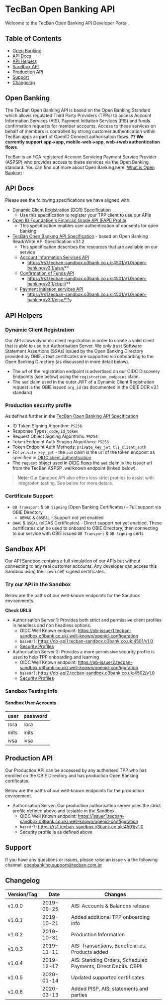 # TecBan Open Banking API

Welcome to the TecBan Open Banking API Developer Portal.


## Table of Contents

  - [Open Banking](#markdown-header-open-banking)
  - [API Docs](#markdown-header-api-docs)
  - [API Helpers](#markdown-header-api-helpers)
  - [Sandbox API](#markdown-header-sandbox-api)
  - [Production API](#markdown-header-production-api)
  - [Support](#markdown-header-support)
  - [Changelog](#markdown-header-changelog)

## Open Banking

The TecBan Open Banking API is based on the Open Banking Standard which allows regulated Third Party Providers (TPPs) to access Account Information Services (AIS), Payment Initiation Services (PIS) and funds confirmation requests for member accounts.  Access to these services on behalf of members is controlled by strong customer authentication within TecBan apps as part of OpenID Connect authorisation flows. __?? We currently support app->app, mobile-web->app, web->web authentication flows__.

TecBan is an FCA registered Account Servicing Payment Service Provider (ASPSP) who provides access to these services via the Open Banking standard.  You can find out more about Open Banking here: [What is Open Banking](https://www.openbanking.org.uk/customers/what-is-open-banking/).  


## API Docs

Please see the following specifications we have aligned with:

  - [Dynamic Client Registration (DCR) Specification](https://openbanking.atlassian.net/wiki/spaces/DZ/pages/1078034771/Dynamic+Client+Registration+-+v3.2)
    - Use this specification to register your TPP client to use our APIs
  - [Open ID Foundation's Financial Grade API (FAPI) Profile](https://openid.net/specs/openid-financial-api-part-2-wd-06.html)
    - This specification enables user authentication of consents for open banking
  - [TecBan Open Banking API Specification](./specification/README.md) - based on Open Banking Read/Write API Specification v3.1.2
    - This specification describes the resources that are available on our service
    - [Account Information Services API](./specification/resources%20and%20data%20models/aisp/README.md)
        -  https://rs1.tecban-sandbox.o3bank.co.uk:4501/v1.0/open-banking/v3.1/aisp/**
    - [Confirmation of Funds API](./specification/resources%20and%20data%20models/cbpii/README.md)
        -  https://rs1.tecban-sandbox.o3bank.co.uk:4501/v1.0/open-banking/v3.1/cbpii/**
    - [Payment initiation services API](./specification/resources%20and%20data%20models/pisp/README.md)
        -  https://rs1.tecban-sandbox.o3bank.co.uk:4501/v1.0/open-banking/v3.1/pisp/**s

## API Helpers

### Dynamic Client Registration

Our API allows dynamic client registration in order to create a valid client that is able to use our Authorisation Server.  We *only* trust Software Statement Assertions (SSAs) issued by the Open Banking Directory provided by OBIE.  `eIDAS` certificates are supported via onboarding to the Open Banking Directory (as discussed in more detail below).

  - The url of the registration endpoint is advertised on our OIDC Discovery Endpoints (see below) using the `registration_endpoint` claim.
  - The `aud` claim used in the outer JWT of a Dynamic Client Registration request is the OBIE issued `org_id` (as documented in the OBIE DCR v3.1 standard)

### Production security profile

As defined further in the [TecBan Open Banking API Specification](./specification/README.md) 

  - ID Token Signing Algorithm: `PS256`
  - Response Types: `code`, `id_token`
  - Request Object Signing Algorithms: `PS256`
  - Token Endpoint Auth Singing Algorithms: `PS256`
  - Token Endpoint Auth Methods: `private_key_jwt`, `tls_client_auth`
  - For `private_key_jwt` - the `aud` claim is the url of the token endpoint as specified in [OIDC client authentication](https://openid.net/specs/openid-connect-core-1_0.html#ClientAuthentication)
  - The `request` object used in [OIDC flows](https://openid.net/specs/openid-connect-core-1_0.html#RequestObject) the `aud` claim is the issuer url from the TecBan ASPSP .wellknown endpoint (linked below).

  > **Note**: Our Sandbox API also offers less strict profiles to assist with integraiton testing.  See below for more details.

### Certificate Support

  - `OB Transport` & `OB Signing` (Open Banking Certificates) - Full support via OBIE Directory
      - `OBWAC` & `OBSEAL` - Support *not* yet enabled
  - `QWAC` & `QSEAL` (eIDAS Certificates) - Direct support *not* yet enabled.  These certificates can be used to onboard to OBIE Directory, then connecting to our service with OBIE issued `OB Transport` & `OB Signing` certs

## Sandbox API

Our API Sandbox contains a full simulation of our APIs but without connecting to any real customer accounts. Any developer can access this Sandbox using their own self signed certificates.

### Try our API in the Sandbox

Below are the paths of our well-known endpoints for the Sandbox environments.

__Check URLS__

  - Authorisation Server 1: Provides both strict and permissive client profiles in headless and non headless options.
    - OIDC Well Known endpoint: https://ob-issuer1.tecban-sandbox.o3bank.co.uk/.well-known/openid-configuration
    - `baseUrl`: https://ob-api1.tecban-sandbox.o3bank.co.uk:4501/v1.0
    - [Security Profiles](specification/images/sandbox-auth-server-1-profiles.png)
  - Authorisation Server 2: Provides a more permissive security profile is used to help TPP onboarding and learning
    - OIDC Well Known endpoint: https://ob-issuer2.tecban-sandbox.o3bank.co.uk/.well-known/openid-configuration
    - `baseUrl`: https://ob-api2.tecban-sandbox.o3bank.co.uk:4502/v1.0
    - [Security Profiles](specification/images/sandbox-auth-server-2-profiles.png)

### Sandbox Testing Info

#### Sandbox User Accounts

| user   | password |
| -------|----------|
| rora   | rora     |
| mits   | mits     |
| ivsa   | ivsa     |

## Production API

Our Production API can be accessed by any authorised TPP who has enrolled on the OBIE Directory and has production Open Banking certificates.

Below are the paths of our well-known endpoints for the production environment.

  - Authorisation Server: Our production authorisation server uses the strict profile defined above and testable in the Sandbox.
    - OIDC Well Known endpoint: https://issuer1.tecban-sandbox.o3bank.co.uk/.well-known/openid-configuration
    - `baseUrl`: https://rs1.tecban-sandbox.o3bank.co.uk:4501/v1.0
    - Security profile is as defined above

## Support

If you have any questions or issues, please raise an issue via the following channel: openbanking.support@tecban.com.br

## Changelog
| Version/Tag | Date       | Changes                                                         |
| ------------|------------|-----------------------------------------------------------------|
| v1.0.0      | 2019-09-25 | AIS: Accounts & Balances release                                |
| v1.0.1      | 2019-10-21 | Added additional TPP onboarding info                            |
| v1.0.2      | 2019-10-31 | Production Information                                          |
| v1.0.3      | 2019-11-11 | AIS: Transactions, Beneficiaries, Products added                |
| v1.0.4      | 2019-12-17 | AIS: Standing Orders, Scheduled Payments, Direct Debits.  CBPII |
| v1.0.5      | 2020-01-14 | Updated supported certificates                                  |
| v1.0.6      | 2020-03-13 | Added PISP, AIS: statements and parties                         |